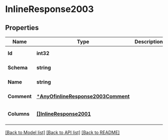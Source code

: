 # InlineResponse2003

## Properties
Name | Type | Description | Notes
------------ | ------------- | ------------- | -------------
**Id** | **int32** |  | [default to null]
**Schema** | **string** |  | [default to null]
**Name** | **string** |  | [default to null]
**Comment** | [***AnyOfinlineResponse2003Comment**](AnyOfinlineResponse2003Comment.md) |  | [default to null]
**Columns** | [**[]InlineResponse2001**](inline_response_200_1.md) |  | [optional] [default to null]

[[Back to Model list]](../README.md#documentation-for-models) [[Back to API list]](../README.md#documentation-for-api-endpoints) [[Back to README]](../README.md)

